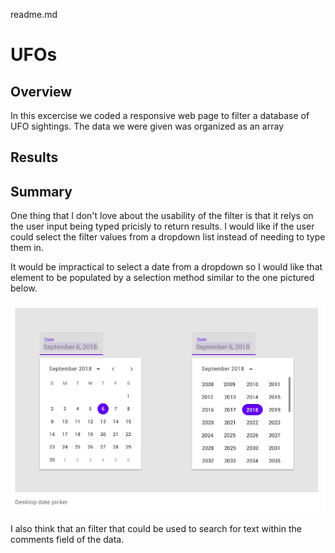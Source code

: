 readme.md

# UFOs

## Overview
In this excercise we coded a responsive web page to filter a database of UFO sightings. The data we were given was organized as an array


## Results



## Summary

One thing that I don't love about the usability of the filter is that it relys on the user input being typed pricisly to return results. I would like if the user could select the filter values from a dropdown list instead of needing to type them in. 

It would be impractical to select a date from a dropdown so I would like that element to be populated by a selection method similar to the one pictured below. 

![Date Picker](/static/images/date_picker.png)

I also think that an filter that could be used to search for text within the comments field of the data.

